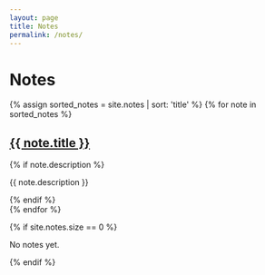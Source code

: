 ```yaml
---
layout: page
title: Notes
permalink: /notes/
---
```


# Notes

{% assign sorted_notes = site.notes | sort: 'title' %}
{% for note in sorted_notes %}
<article class="note-summary">
  <h2><a href="{{ note.url | relative_url }}">{{ note.title }}</a></h2>
  {% if note.description %}
  <p>{{ note.description }}</p>
  {% endif %}
</article>
{% endfor %}

{% if site.notes.size == 0 %}
<p>No notes yet.</p>
{% endif %}
